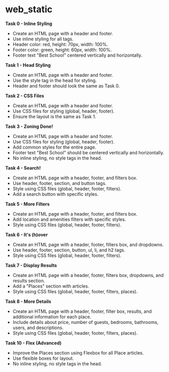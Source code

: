 # web_static

**Task 0 - Inline Styling**
- Create an HTML page with a header and footer.
- Use inline styling for all tags.
- Header color: red, height: 70px, width: 100%.
- Footer color: green, height: 60px, width: 100%.
- Footer text "Best School" centered vertically and horizontally.

**Task 1 - Head Styling**
- Create an HTML page with a header and footer.
- Use the style tag in the head for styling.
- Header and footer should look the same as Task 0.

**Task 2 - CSS Files**
- Create an HTML page with a header and footer.
- Use CSS files for styling (global, header, footer).
- Ensure the layout is the same as Task 1.

**Task 3 - Zoning Done!**
- Create an HTML page with a header and footer.
- Use CSS files for styling (global, header, footer).
- Add common styles for the entire page.
- Footer text "Best School" should be centered vertically and horizontally.
- No inline styling, no style tags in the head.

**Task 4 - Search!**
- Create an HTML page with a header, footer, and filters box.
- Use header, footer, section, and button tags.
- Style using CSS files (global, header, footer, filters).
- Add a search button with specific styles.

**Task 5 - More Filters**
- Create an HTML page with a header, footer, and filters box.
- Add location and amenities filters with specific styles.
- Style using CSS files (global, header, footer, filters).

**Task 6 - It's (h)over**
- Create an HTML page with a header, footer, filters box, and dropdowns.
- Use header, footer, section, button, ul, li, and h2 tags.
- Style using CSS files (global, header, footer, filters).

**Task 7 - Display Results**
- Create an HTML page with a header, footer, filters box, dropdowns, and results section.
- Add a "Places" section with articles.
- Style using CSS files (global, header, footer, filters, places).

**Task 8 - More Details**
- Create an HTML page with a header, footer, filter box, results, and additional information for each place.
- Include details about price, number of guests, bedrooms, bathrooms, users, and descriptions.
- Style using CSS files (global, header, footer, filters, places).

**Task 10 - Flex (Advanced)**
- Improve the Places section using Flexbox for all Place articles.
- Use flexible boxes for layout.
- No inline styling, no style tags in the head.